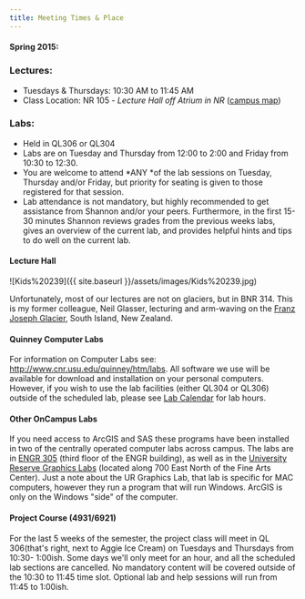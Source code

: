 ```yaml
---
title: Meeting Times & Place
---
```


#### Spring 2015:

### Lectures:

- Tuesdays & Thursdays: 10:30 AM to 11:45 AM
- Class Location: NR 105 - *Lecture Hall off Atrium in NR* ([campus map](http://www.usu.edu/map/))

### Labs:

- Held in QL306 or QL304
- Labs are on Tuesday and Thursday from 12:00 to 2:00 and Friday from 10:30 to 12:30. 
- You are welcome to attend *ANY *of the lab sessions on Tuesday, Thursday and/or Friday, but priority for seating is given to those registered for that session. 
- Lab attendance is not mandatory, but highly recommended to get assistance from Shannon and/or your peers. Furthermore, in the first 15-30 minutes Shannon reviews grades from the previous weeks labs, gives an overview of the current lab, and provides helpful hints and tips to do well on the current lab. 

#### Lecture Hall

![Kids%20239]({{ site.baseurl }}/assets/images/Kids%20239.jpg)

Unfortunately, most of our lectures are not on glaciers, but in BNR 314. This is my former colleague, Neil Glasser, lecturing and arm-waving on the [Franz Joseph Glacier](http://maps.google.com/maps?f=q&source=s_q&hl=en&geocode=&q=Franz+Joseph,+West+Coast,+New+Zealand&sll=41.70632,-111.817165&sspn=0.118929,0.209255&ie=UTF8&hq=&hnear=Franz+Josef+Glacier,+West+Coast,+New+Zealand&ll=-43.400807,170.195045&spn=0.231486,0.41851&t=h&z=12), South Island, New Zealand. 

#### Quinney Computer Labs

For information on Computer Labs see: <http://www.cnr.usu.edu/quinney/htm/labs>. All software we use will be available for download and installation on your personal computers. However, if you wish to use the lab facilities (either QL304 or QL306) outside of the scheduled lab, please see [Lab Calendar](http://www.google.com/calendar/embed?src=qcomplabs@gmail.com&ctz=America/Denver) for lab hours.

#### Other OnCampus Labs

If you need access to ArcGIS and SAS these programs have been installed in two of the centrally operated computer labs across campus. The labs are in [ENGR 305](http://it.usu.edu/labs/htm/computer-labs/logan-campus/engineering) (third floor of the ENGR building), as well as in the [University Reserve Graphics Labs](http://it.usu.edu/labs/htm/computer-labs/logan-campus/ur-graphics) (located along 700 East North of the Fine Arts Center). Just a note about the UR Graphics Lab, that lab is specific for MAC computers, however they run a program that will run Windows. ArcGIS is only on the Windows "side" of the computer.

#### Project Course (4931/6921)

For the last 5 weeks of the semester, the project class will meet in QL 306(that's right, next to Aggie Ice Cream) on Tuesdays and Thursdays from 10:30- 1:00ish. Some days we'll only meet for an hour, and all the scheduled lab sections are cancelled. No mandatory content will be covered outside of the 10:30 to 11:45 time slot. Optional lab and help sessions will run from 11:45 to 1:00ish.